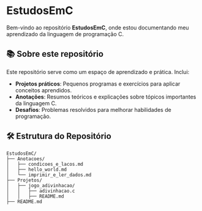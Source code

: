 # EstudosEmC

Bem-vindo ao repositório **EstudosEmC**, onde estou documentando meu aprendizado da linguagem de programação C.

## 📚 Sobre este repositório

Este repositório serve como um espaço de aprendizado e prática. Inclui:
- **Projetos práticos**: Pequenos programas e exercícios para aplicar conceitos aprendidos.
- **Anotações**: Resumos teóricos e explicações sobre tópicos importantes da linguagem C.
- **Desafios**: Problemas resolvidos para melhorar habilidades de programação.

## 🛠️ Estrutura do Repositório

```plaintext
EstudosEmC/
├── Anotacoes/
│   ├── condicoes_e_lacos.md
│   ├── hello_world.md
│   └── imprimir_e_ler_dados.md
├── Projetos/
│   ├── jogo_adivinhacao/
│   │   ├── adivinhacao.c
│   │   ├── README.md
├── README.md
